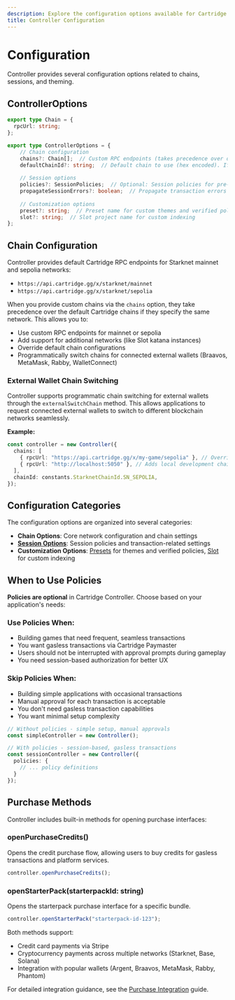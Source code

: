 ```yaml
---
description: Explore the configuration options available for Cartridge Controller, including chain settings, session management, and theme customization.
title: Controller Configuration
---
```


# Configuration

Controller provides several configuration options related to chains, sessions, and theming.

## ControllerOptions

```typescript
export type Chain = {
  rpcUrl: string;
};

export type ControllerOptions = {
    // Chain configuration
    chains?: Chain[];  // Custom RPC endpoints (takes precedence over default chains)
    defaultChainId?: string;  // Default chain to use (hex encoded). If using Starknet React, this gets overridden by the same param in StarknetConfig
    
    // Session options 
    policies?: SessionPolicies;  // Optional: Session policies for pre-approved transactions
    propagateSessionErrors?: boolean;  // Propagate transaction errors back to caller
    
    // Customization options
    preset?: string;  // Preset name for custom themes and verified policies
    slot?: string;  // Slot project name for custom indexing
};
```

## Chain Configuration

Controller provides default Cartridge RPC endpoints for Starknet mainnet and sepolia networks:
- `https://api.cartridge.gg/x/starknet/mainnet`
- `https://api.cartridge.gg/x/starknet/sepolia`

When you provide custom chains via the `chains` option, they take precedence over the default Cartridge chains if they specify the same network. This allows you to:
- Use custom RPC endpoints for mainnet or sepolia
- Add support for additional networks (like Slot katana instances)
- Override default chain configurations
- Programmatically switch chains for connected external wallets (Braavos, MetaMask, Rabby, WalletConnect)

### External Wallet Chain Switching

Controller supports programmatic chain switching for external wallets through the `externalSwitchChain` method. This allows applications to request connected external wallets to switch to different blockchain networks seamlessly.

**Example:**
```typescript
const controller = new Controller({
  chains: [
    { rpcUrl: "https://api.cartridge.gg/x/my-game/sepolia" }, // Overrides default sepolia
    { rpcUrl: "http://localhost:5050" }, // Adds local development chain
  ],
  chainId: constants.StarknetChainId.SN_SEPOLIA,
});
```

## Configuration Categories

The configuration options are organized into several categories:

-   **Chain Options**: Core network configuration and chain settings
-   [**Session Options**](/controller/sessions.md): Session policies and transaction-related settings
-   **Customization Options**: [Presets](/controller/presets.md) for themes and verified policies, [Slot](/controller/inventory.md) for custom indexing

## When to Use Policies

**Policies are optional** in Cartridge Controller. Choose based on your application's needs:

### Use Policies When:
- Building games that need frequent, seamless transactions
- You want gasless transactions via Cartridge Paymaster
- Users should not be interrupted with approval prompts during gameplay
- You need session-based authorization for better UX

### Skip Policies When:
- Building simple applications with occasional transactions
- Manual approval for each transaction is acceptable
- You don't need gasless transaction capabilities
- You want minimal setup complexity

```typescript
// Without policies - simple setup, manual approvals
const simpleController = new Controller();

// With policies - session-based, gasless transactions
const sessionController = new Controller({
  policies: {
    // ... policy definitions
  }
});
```

## Purchase Methods

Controller includes built-in methods for opening purchase interfaces:

### openPurchaseCredits()

Opens the credit purchase flow, allowing users to buy credits for gasless transactions and platform services.

```typescript
controller.openPurchaseCredits();
```

### openStarterPack(starterpackId: string)

Opens the starterpack purchase interface for a specific bundle.

```typescript
controller.openStarterPack("starterpack-id-123");
```

Both methods support:
- Credit card payments via Stripe
- Cryptocurrency payments across multiple networks (Starknet, Base, Solana)
- Integration with popular wallets (Argent, Braavos, MetaMask, Rabby, Phantom)

For detailed integration guidance, see the [Purchase Integration](/controller/purchasing.md) guide.
